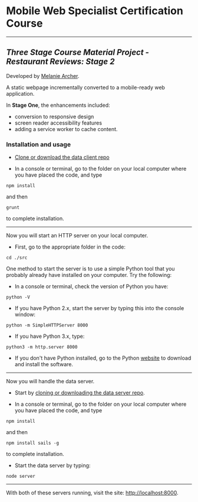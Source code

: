 # Mobile Web Specialist Certification Course
---
## _Three Stage Course Material Project - Restaurant Reviews: Stage 2_

Developed by [Melanie Archer](https://github.com/mejarc/mws-restaurant-stage-2.git).

A static webpage incrementally converted to a mobile-ready web application.

In **Stage One**, the enhancements included:
* conversion to responsive design
* screen reader accessibility features
* adding a service worker to cache content.

### Installation and usage
* [Clone or download the data client repo](https://github.com/mejarc/mws-restaurant-stage-2.git)

* In a console or terminal, go to the folder on your local computer where you have placed the code, and type

```shell
npm install
```
and then
```shell
grunt
```
to complete installation.

----

Now you will start an HTTP server on your local computer. 
* First, go to the appropriate folder in the code:
````shell
cd ./src
````
One method to start the server is to use a simple Python tool that you probably already have installed on your computer. Try the following:

  * In a console or terminal, check the version of Python you have: 
```shell
python -V
```
  * If you have Python 2.x, start the server by typing this into the console window:
```shell
python -m SimpleHTTPServer 8000
``` 
  * If you have Python 3.x, type:
```shell
python3 -m http.server 8000
```
  * If you don't have Python installed, go to the Python [website](https://www.python.org/) to download and install the software.

----

Now you will handle the data server. 
* Start by [cloning or downloading the data server repo](https://github.com/udacity/mws-restaurant-stage-2.git).


* In a console or terminal, go to the folder on your local computer where you have placed the code, and type

```shell
npm install
```
and then
```shell
npm install sails -g 
```
to complete installation.

* Start the data server by typing:
````shell
node server
````

----

With both of these servers running, visit the site: [http://localhost:8000](http://localhost:8000).
